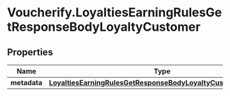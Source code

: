 # Voucherify.LoyaltiesEarningRulesGetResponseBodyLoyaltyCustomer

## Properties

Name | Type | Description | Notes
------------ | ------------- | ------------- | -------------
**metadata** | [**LoyaltiesEarningRulesGetResponseBodyLoyaltyCustomerMetadata**](LoyaltiesEarningRulesGetResponseBodyLoyaltyCustomerMetadata.md) |  | [optional] 


